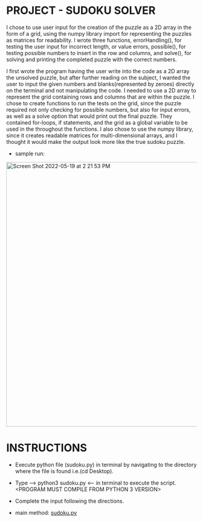 # PROJECT - SUDOKU SOLVER

I chose to use user input for the creation of the puzzle as a 2D array in the form of a grid, using the numpy library import for representing the puzzles as matrices for readability.  I wrote three functions, errorHandling(), for testing the user input for incorrect length, or value errors, possible(), for testing possible numbers to insert in the row and columns, and solve(), for solving and printing the completed puzzle with the correct numbers. 

I first wrote the program having the user write into the code as a 2D array the unsolved puzzle, but after further reading on the subject, I wanted the user to input the given numbers and blanks(represented by zeroes) directly on the terminal and not manipulating the code.  I needed to use a 2D array to represent the grid containing rows and columns that are within the puzzle.  I chose to create functions to run the tests on the grid, since the puzzle required not only checking for possible numbers, but also for input errors, as well as a solve option that would print out the final puzzle.  They contained for-loops, if statements, and the grid as a global variable to be used in the throughout the functions.  I also chose to use the numpy library, since it creates readable matrices for multi-dimensional arrays, and I thought it would make the output look more like the true sudoku puzzle.  

* sample run: </br>
<img width="700" alt="Screen Shot 2022-05-19 at 2 21 53 PM" src="https://user-images.githubusercontent.com/87743069/169372716-76239f91-d44e-4712-9291-f490adc80ab7.png">

# INSTRUCTIONS

* Execute python file (sudoku.py) in terminal by navigating to the directory where the file is found i.e.(cd Desktop).
* Type --> python3 sudoku.py <-- in terminal to execute the script. <PROGRAM MUST COMPILE FROM PYTHON 3 VERSION>
* Complete the input following the directions.

* main method: [sudoku.py](sudoku.py)
